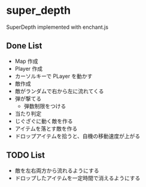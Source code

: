 # super_depth
SuperDepth implemented with enchant.js

## Done List
* Map 作成
* Player 作成
* カーソルキーで PLayer を動かす
* 敵作成
* 敵がランダムで右から左に流れてくる
* 弾が撃てる
  * 弾数制限をつける
* 当たり判定
* じぐざぐに動く敵を作る
* アイテムを落とす敵を作る
* ドロップアイテムを拾うと、自機の移動速度が上がる

## TODO List
* 敵を左右両方から流れるようにする
* ドロップしたアイテムを一定時間で消えるようにする
